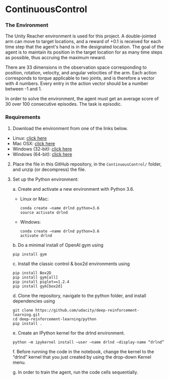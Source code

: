 # ContinuousControl

### The Environment

The Unity Reacher environment is used for this project. A double-jointed arm can move to target locations, and a reward of +0.1 is received for each time step that the agent's hand is in the designated location. The goal of the agent is to maintain its position in the target location for as many time steps as possible, thus accruing the maximum reward.

There are 33 dimensions in the observation space corresponding to position, rotation, velocity, and angular velocities of the arm. Each action corresponds to torque applicable to two joints, and is therefore a vector with 4 numbers. Every entry in the action vector should be a number between -1 and 1.

In order to solve the environment, the agent must get an average score of 30 over 100 consecutive episodes. The task is episodic.

### Requirements

1. Download the environment from one of the links below.
 - Linux: [click here](https://s3-us-west-1.amazonaws.com/udacity-drlnd/P2/Reacher/one_agent/Reacher_Linux.zip)
 - Mac OSX: [click here](https://s3-us-west-1.amazonaws.com/udacity-drlnd/P2/Reacher/one_agent/Reacher.app.zip)
 - Windows (32-bit): [click here](https://s3-us-west-1.amazonaws.com/udacity-drlnd/P2/Reacher/one_agent/Reacher_Windows_x86.zip)
 - Windows (64-bit): [click here](https://s3-us-west-1.amazonaws.com/udacity-drlnd/P2/Reacher/one_agent/Reacher_Windows_x86_64.zip)

2. Place the file in this GitHub repository, in the `ContinuousControl/` folder, and unzip (or decompress) the file. 

3.	Set up the Python environment:

    a.	Create and activate a new environment with Python 3.6.
    - Linux or Mac:
        ```
        conda create –name drlnd python=3.6
        source activate drlnd
        ```
    - Windows:
        ```
        conda create –name drlnd python=3.6
        activate drlnd
        ```
    b.	Do a minimal install of OpenAI gym using
    
        pip install gym
    c.	Install the classic control & box2d environments using
    
        pip install Box2D
        pip install gym[all]
        pip install piglet==1.2.4
        pip install gym[box2d]
    d.	Clone the repository, navigate to the python folder, and install dependencies using
    ```
    git clone https://github.com/udacity/deep-reinforcement-learning.git
    cd deep-reinforcement-learning/python
    pip install .
    ```
    e.	Create an IPython kernel for the drlnd environment.
    
        python –m ipykernel install –user –name drlnd –display-name “drlnd”
    f.	Before running the code in the notebook, change the kernel to the “drlnd” kernel that you just created by using the drop-down Kernel menu.
    
    g. In order to train the agent, run the code cells sequentially.
